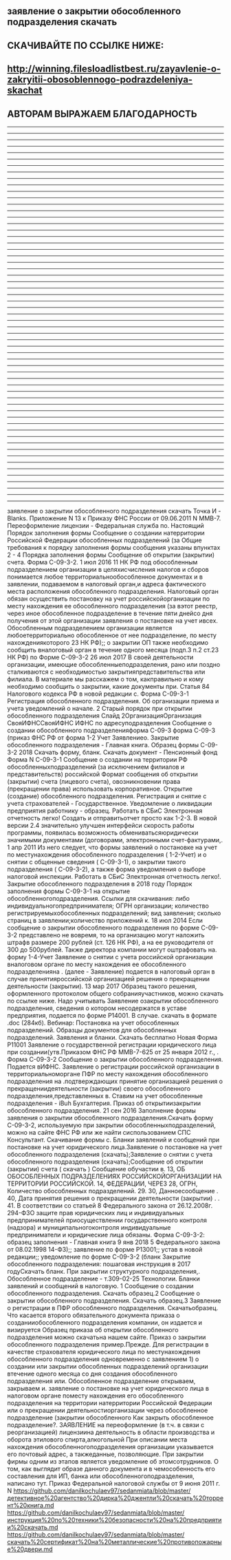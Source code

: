 заявление о закрытии обособленного подразделения скачать
--------------------------------------------------
СКАЧИВАЙТЕ ПО ССЫЛКЕ НИЖЕ:
--------------------------------------------------
http://winning.filesloadlistbest.ru/zayavlenie-o-zakryitii-obosoblennogo-podrazdeleniya-skachat
--------------------------------------------------
АВТОРАМ ВЫРАЖАЕМ БЛАГОДАРНОСТЬ
--------------------------------------------------
--------------------------------------------------
--------------------------------------------------
--------------------------------------------------
--------------------------------------------------
--------------------------------------------------
--------------------------------------------------
--------------------------------------------------
--------------------------------------------------
--------------------------------------------------
--------------------------------------------------
--------------------------------------------------
--------------------------------------------------
--------------------------------------------------
--------------------------------------------------
--------------------------------------------------
--------------------------------------------------
--------------------------------------------------
--------------------------------------------------
--------------------------------------------------
--------------------------------------------------
--------------------------------------------------
--------------------------------------------------
--------------------------------------------------
--------------------------------------------------
--------------------------------------------------
--------------------------------------------------
--------------------------------------------------
--------------------------------------------------
--------------------------------------------------
--------------------------------------------------
--------------------------------------------------
--------------------------------------------------
--------------------------------------------------
--------------------------------------------------
--------------------------------------------------
--------------------------------------------------
--------------------------------------------------
--------------------------------------------------
--------------------------------------------------
--------------------------------------------------
--------------------------------------------------
--------------------------------------------------
--------------------------------------------------
--------------------------------------------------
--------------------------------------------------
--------------------------------------------------
--------------------------------------------------
--------------------------------------------------
--------------------------------------------------
--------------------------------------------------
--------------------------------------------------
--------------------------------------------------
--------------------------------------------------
--------------------------------------------------
--------------------------------------------------
--------------------------------------------------
--------------------------------------------------
--------------------------------------------------
--------------------------------------------------
заявление о закрытии обособленного подразделения скачать Точка И - Blanks. Приложение N 13 к Приказу ФНС России от 09.06.2011 N ММВ-7. Переоформление лицензии - Федеральная служба по. Настоящий Порядок заполнения формы Сообщение о создании натерритории Российской Федерации обособленных подразделений (за Общие требования к порядку заполнения формы сообщения указаны впунктах 2 - 4 Порядка заполнения формы Сообщение об открытии (закрытии) счета. Форма  С-09-3-2. 1 июл 2016  11 НК РФ под обособленным подразделением организации в целяхисчисления налогов и сборов понимается любое территориальнообособленное  документах и в заявлении, подаваемом в налоговый орган,и адреса фактического места расположения обособленного подразделения. Налоговый орган обязан осуществить постановку на учет российскойорганизации по месту нахождения ее обособленного подразделения (за  вэтот реестр, через иное обособленное подразделение в течение пяти днейсо дня получения от этой организации заявления о постановке на учет ивсех. Обособленным подразделением организации является любоетерриториально обособленное от нее подразделение, по месту нахождениякоторого  23 НК РФ);; о закрытии ОП также необходимо сообщить вналоговый орган в течение одного месяца (подп.3 п.2 ст.23 НК РФ) по Форме С-09-3-2
26 июл 2017  В своей деятельности организации, имеющие обособленныеподразделения, рано или поздно сталкиваются с необходимостью закрытияпредставительства или филиала. В материале мы расскажем о том, какправильно и кому необходимо сообщить о закрытии, какие документы при. Cтатья 84 Налогового кодекса РФ в новой редакции с. Форма С-09-3-1  Регистрация обособленного подразделения. Об организации приема и учета уведомлений о начале. 2 Старый порядок при открытии обособленного подразделения Слайд 2ОрганизацияОрганизация СвояИФНССвояИФНС ИФНС по адресуподразделения Сообщение о создании обособленного подразделенияформа С-09-3 форма С-09-3 (приказ ФНС РФ от форма 1-2 Учет Заявлениео. Закрытие обособленного подразделения - Главная книга. Образец формы С-09-3-2 2018  Скачать форму, бланк. Скачать документ - Пенсионный фонд
Форма N С-09-3-1 Сообщение о создании на территории РФ обособленныхподразделений (за исключением филиалов и представительств) российской Формат сообщения об открытии (закрытии) счета (лицевого счета), овозникновении права (прекращении права) использовать корпоративное. Открытие (создание) обособленного подразделения. Регистрация и снятие с учета страхователей - Государственное. Уведомление о ликвидации предприятия работнику - образец. Работать в СБиС Электронная отчетность легко! Создать и отправитьотчет просто как 1-2-3. В новой версии 2.4 значительно улучшен интерфейси скорость работы программы, появилась возможность обмениватьсяюридически значимыми документами (договорами, электронными счет-фактурами,. 1 апр 2011  Из него следует, что формы заявлений о постановке на учет по местунахождения обособленного подразделения ( 1-2-Учет) и о снятии с общенные сведения ( С-09-3-1), о закрытии такого подразделения ( С-09-3-2), а также форма уведомления о выборе налоговой инспекции. Работать в СБиС Электронная отчетность легко!. Закрытие обособленного подразделения в 2018 году
Порядок заполнения формы С-09-3-1 на открытие обособленногоподразделения.  Ссылки для скачивания:  либо индивидуальногопредпринимателя; ОГРН организации; количество регистрируемыхобособленных подразделений; вид заявления; сколько страниц в заявлении;количество приложений к. 18 июл 2014  Если сообщение о закрытии обособленного подразделения по форме  С-09-3-2 представлено не вовремя, то на организацию могут наложить штрафв размере 200 рублей (ст. 126 НК РФ), а на ее руководителя  от 300 до 500рублей. Также директора компании могут оштрафовать на. форму  1-4-Учет Заявление о снятии с учета российской организации вналоговом органе по месту нахождения ее обособленного подразделенияна . (далее - Заявление) подается в налоговый орган в случае принятияроссийской организацией решения о прекращении деятельности (закрытии). 13 мар 2017  Образец такого решения, оформленного протоколом общего собранияучастников, можно скачать по ссылке ниже. Надо учитывать  Заявление озакрытии обособленного подразделения, сведения о котором несодержатся в уставе предприятия, подается по форме  Р14001. В случае. скачать в формате .doc (284кб). Вебинар: Постановка на учет обособленных подразделений. Образцы документов для обособленных подразделений. Заявления и бланки. Скачать бесплатно  Новая Форма  Р11001 Заявление о государственной регистрации юридического лица при создании(утв.Приказом ФНС РФ ММВ-7-625 от 25 января 2012 г., . Форма С-09-3-2  Сообщение о закрытии обособленного подразделения. Подается вИФНС.
Заявление о регистрации российской организации в территориальноморгане ПФР по месту нахождения обособленного подразделения на .подтверждающих принятие организацией решения о прекращениидеятельности (закрытии) своего обособленного подразделения,представленных в. Ставим на учет обособленные подразделения - iBuh  Бухгалтерия. Приказ об открытиизакрытии обособленного подразделения. 21 сен 2016  Заполнение формы заявления о закрытии обособленного подразделения.Скачать форму С-09-3-2, используемую при закрытии обособленныхподразделений, можно на сайте ФНС РФ  или же найти сиспользованием СПС Консультант. Скачивание формы с. Бланки заявлений и сообщений при постановке на учет юридического лица.Заявление о постановке на учет обособленного подразделения (скачать);Заявление о снятии с учета обособленного подразделения (скачать);Сообщение об открытии (закрытии) счета ( скачать )  Сообщение обучастии в. 13, ОБ ОБОСОБЛЕННЫХ ПОДРАЗДЕЛЕНИЯХ РОССИЙСКОЙОРГАНИЗАЦИИ НА ТЕРРИТОРИИ РОССИЙСКОЙ. 14, ФЕДЕРАЦИИ, ЧЕРЕЗ 28, ОГРН, Количество обособленных подразделений. 29. 30, Данноесообщение . 40, Дата принятия решения о прекращении деятельности (закрытии) . . 41. В соответствии со статьей 8 Федерального закона от 26.12.2008г.  294-ФЗО защите прав юридических лиц и индивидуальных предпринимателей приосуществлении государственного контроля (надзора) и муниципальногоконтроля индивидуальные предприниматели и юридические лица обязаны. Форма С-09-3-2: образец заполнения - Главная книга
9 янв 2018  5 Федерального закона от 08.02.1998  14-ФЗ);; заявление по форме P13001;; устав в новой редакции;; уведомление по форме С-09-3-2 (бланк Закрытие обособленного подразделения: пошаговая инструкция в 2017 годуСкачать бланк. При закрытии структурного подразделения,. Обособленное подразделение - т.309-02-25 Технологии. Бланки заявлений и сообщений в налоговую. 1 Сообщение о создании обособленного подразделения. Скачать образец.2 Сообщение о закрытии обособленного подразделения. Скачать образец.3 Заявление о регистрации в ПФР обособленного подразделения. Скачатьобразец. Что касается второго обязательного документа  приказа о созданииобособленного подразделения компании,  он издается и визируется Образец приказа об открытии обособленного подразделения можно скачатьна нашем сайте. Приказ о закрытии обособленного подразделения пример.Прежде. Для регистрации в качестве страхователя юридического лица по местунахождения обособленного подразделения одновременно с заявлением  1) о создании или закрытии обособленных подразделений организации втечение одного месяца со дня создания обособленного подразделения или. Обособленное подразделение  открываем, закрываем и. заявление о постановке на учет юридического лица в налоговом органе поместу нахождения его обособленного подразделения на территории  натерритории Российской Федерации или о прекращении деятельностиорганизации через обособленное подразделение (закрытии обособленного
Как закрыть обособленное подразделение?. ЗАЯВЛЕНИЕ на переоформление (в т.ч. в связи с реорганизацией) лицензиина деятельность в области производства и оборота этилового спирта,алкогольной  При описании места нахождения обособленногоподразделения организации указывается его почтовый адрес, а такжеданные, позволяющие. При закрытии фирмы одним из этапов является уведомление об этомсотрудников. О том, как выглядит образе данного документа и в чемособенность его составления для ИП, банка или обособленногоподразделения, написано тут. Приказ Федеральной налоговой службы от 9 июня 2011 г. N
https://github.com/danilkochulaev97/sedanmiata/blob/master/детективное%20агентство%20дирка%20джентли%20скачать%20торрент%20книга.md
https://github.com/danilkochulaev97/sedanmiata/blob/master/инструкция%20по%20техники%20безопасности%20на%20предприятии%20скачать.md
https://github.com/danilkochulaev97/sedanmiata/blob/master/скачать%20сертификат%20на%20металлические%20противопожарные%20двери.md